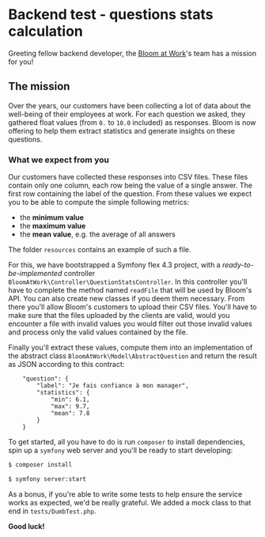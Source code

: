 # Backend test - questions stats calculation

Greeting fellow backend developer, the [Bloom at Work](https://www.bloom-at-work.com)'s team has a mission for you!

## The mission

Over the years, our customers have been collecting a lot of data about the well-being of their employees at work. For each question we asked, they gathered
float values (from `0.` to `10.0` included) as responses. Bloom is now offering to help them extract statistics and generate insights on these questions.   


### What we expect from you

Our customers have collected these responses into CSV files. These files contain only one column, each row being the value of a single answer. The first row containing the label of the question. From these values we
expect you to be able to compute the simple following metrics:
- the **minimum value**
- the **maximum value**
- the **mean value**, e.g. the average of all answers

The folder `resources` contains an example of such a file.

For this, we have bootstrapped a Symfony flex 4.3 project, with a _ready-to-be-implemented_ controller `BloomAtWork\Controller\QuestionStatsController`. In this controller you'll have to complete the method named `readFile` that will be used by Bloom's API. You can also create new classes if you deem them necessary. 
From there you'll allow Bloom's customers to upload their CSV files. You'll have to make sure that the files uploaded by the clients are valid, would you encounter a file with invalid values you would filter out those invalid values and process only the valid values contained by the file.

Finally you'll extract these values, compute them into an implementation of the abstract class `BloomAtWork\Model\AbstractQuestion` and return the result as JSON according to this contract:
```
    "question": {
        "label": "Je fais confiance à mon manager",
        "statistics": {
            "min": 6.1,
            "max": 9.7,
            "mean": 7.8
        }
    }
```

To get started, all you have to do is run `composer` to install dependencies, spin up a `symfony` web server and you'll be ready to start developing:

```bash
$ composer install

$ symfony server:start
```

As a bonus, if you're able to write some tests to help ensure the service works as expected, we'd be really grateful. We added a mock class to that end in `tests/DumbTest.php`.

**Good luck!** 
